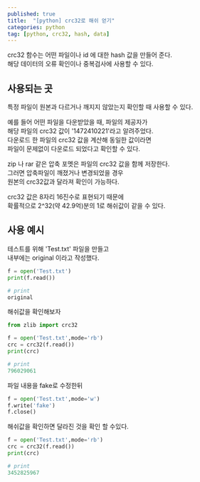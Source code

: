 ```yaml
---
published: true
title:  "[python] crc32로 해쉬 얻기"
categories: python
tag: [python, crc32, hash, data]
---
```


crc32 함수는 어떤 파일이나 id 에 대한 hash 값을 만들어 준다.  
해당 데이터의 오류 확인이나 중복검사에 사용할 수 있다.

## 사용되는 곳

특정 파일이 원본과 다르거나 깨지지 않았는지 확인할 때 사용할 수 있다.  

예를 들어 어떤 파일을 다운받았을 때, 파일의 제공자가   
해당 파일의 crc32 값이 '1472410221'라고 알려주었다.  
다운로드 한 파일의 crc32 값을 계산해 동일한 값이라면  
파일이 문제없이 다운로드 되었다고 확인할 수 있다.

zip 나 rar 같은 압축 포멧은 파일의 crc32 값을 함께 저장한다.  
그러면 압축파일이 깨졌거나 변경되었을 경우  
원본의 crc32값과 달라져 확인이 가능하다.

crc32 값은 8자리 16진수로 표현되기 때문에  
확률적으로 2^32(약 42.9억)분의 1로 해쉬값이 같을 수 있다.

## 사용 예시

테스트를 위해 'Test.txt' 파일을 만들고  
내부에는 original 이라고 작성했다.
```py
f = open('Test.txt')
print(f.read())

# print
original
```
해쉬값을 확인해보자
```py
from zlib import crc32

f = open('Test.txt',mode='rb')
crc = crc32(f.read())
print(crc)

# print
796029061
```
파일 내용을 fake로 수정한뒤
```py
f = open('Test.txt',mode='w')
f.write('fake')
f.close()
```
해쉬값을 확인하면 달라진 것을 확인 할 수있다.
```py
f = open('Test.txt',mode='rb')
crc = crc32(f.read())
print(crc)

# print
3452825967
```




